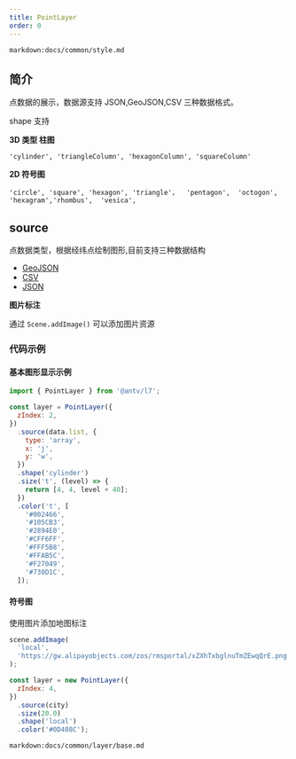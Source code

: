 ```yaml
---
title: PointLayer
order: 0
---
```


`markdown:docs/common/style.md`

## 简介

点数据的展示，数据源支持 JSON,GeoJSON,CSV 三种数据格式。

shape 支持

**3D 类型 柱图**

```
'cylinder', 'triangleColumn', 'hexagonColumn', 'squareColumn'

```

**2D 符号图**

```
'circle', 'square', 'hexagon', 'triangle'，  'pentagon',  'octogon', 'hexagram','rhombus',  'vesica',

```

## source

点数据类型，根据经纬点绘制图形,目前支持三种数据结构

- [GeoJSON](../source/geojson/#point)
- [CSV](../source/csv/#parser)
- [JSON](../source/json/#点数据)

**图片标注**

通过 `Scene.addImage()` 可以添加图片资源

### 代码示例

#### 基本图形显示示例

```javascript
import { PointLayer } from '@antv/l7';

const layer = PointLayer({
  zIndex: 2,
})
  .source(data.list, {
    type: 'array',
    x: 'j',
    y: 'w',
  })
  .shape('cylinder')
  .size('t', (level) => {
    return [4, 4, level + 40];
  })
  .color('t', [
    '#002466',
    '#105CB3',
    '#2894E0',
    '#CFF6FF',
    '#FFF5B8',
    '#FFAB5C',
    '#F27049',
    '#730D1C',
  ]);
```

#### 符号图

使用图片添加地图标注

```javascript
scene.addImage(
  'local',
  'https://gw.alipayobjects.com/zos/rmsportal/xZXhTxbglnuTmZEwqQrE.png',
);

const layer = new PointLayer({
  zIndex: 4,
})
  .source(city)
  .size(20.0)
  .shape('local')
  .color('#0D408C');
```

`markdown:docs/common/layer/base.md`
